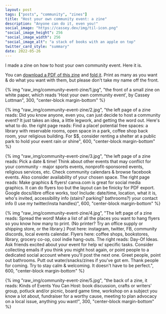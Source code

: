 ```yaml
---
layout: post
tags: ["posts", "community", "zines"]
title: "Host your own community event: a zine"
description: "Anyone can do it, even you!"
social_image: "https://cassey.dev/img/til-icon.png"
"social_image_height": 256
"social_image_width": 256
"social_image_alt": "a stack of books with an apple on top"
twitter_card_style: "summary"
date: 2022-05-26
---
```



I made a zine on how to host your own community event. Here it is. 

You can [download a PDF of this zine](/files/host-an-event-zine.pdf) and [fold it](https://www.readbrightly.com/how-to-make-zine/). Print as many as you want & do what you want with them, but please don't take my name off the front.

{% img "raw_img/community-event-zine/1.jpg", "the front of a small zine on white paper, which reads 'Host your own community event', by Cassey Lottman", 300, "center-block margin-bottom" %}

{% img "raw_img/community-event-zine/2.jpg", "the left page of a zine reads: Did you know anyone, even you, can just decide to host a community event? It just takes an idea, a little legwork, and getting the word out. Here's what to do. the right page reads: Find a place! potential free spaces: a library with reservable rooms, open space in a park, coffee shop back room, your religious building. For $$, consider renting a shelter at a public park to hold your event rain or shine", 600, "center-block margin-bottom" %}

{% img "raw_img/community-event-zine/3.jpg", "the left page of a zine reads: Pick a date & time! Think about other events that may conflict for your community - major sports events, nonprofit-sponsored events, religious services, etc. Check community calendars & browse facebook events. Also consider availability of your chosen space. The right page reads: Make graphics & flyers! canva.com is great for social media graphics. It can do flyers too but the layout can be finicky for PDF export. Google docs/libre office works, too! Include: date/time, location, what it is, who's invited, accessibility info (stairs? parking? bathrooms?) your contact info (I use my twitter/insta handles)", 600, "center-block margin-bottom" %}

{% img "raw_img/community-event-zine/4.jpg", "The left page of a zine reads: Spread the word! Make a list of all the places you want to hang flyers so you know how many to print. (No printer? Try an office supply or shipping store, or the library.) Post here: instagram, twitter, FB, community discords, local events calendar. Flyers here: coffee shops, bookstores, library, grocery co-op, cool indie hang-outs. The right reads: Day-Of Ideas. Ask friends excited about your event for help w/ specific tasks. Consider collecting emails if you think you might host again, or point people to a dedicated social account where you'll post the next one. Greet people, point out bathrooms. Putt out water/snacks/zines if you've got em. Thank people for coming. Try to stay calm & welcoming. It doesn't have to be perfect.", 600, "center-block margin-bottom" %}

{% img "raw_img/community-event-zine/5.jpg", "the back of a zine, it reads: Kinds of Events You Can Host: book discussion, crafts or writers' group, potluck and/or picnic, board game time, workshop on a subject you know a lot about, fundraiser for a worthy cause, meeting to plan advocacy on a local issue, anything you want!", 300, "center-block margin-bottom" %}

